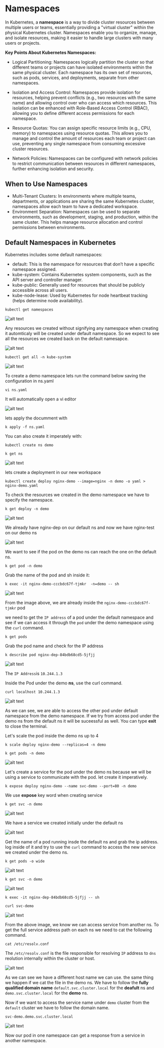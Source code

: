 # Namespaces

In Kubernetes, a **namespace** is a way to divide cluster resources between multiple users or teams, essentially providing a "virtual cluster" within the physical Kubernetes cluster. Namespaces enable you to organize, manage, and isolate resources, making it easier to handle large clusters with many users or projects.

**Key Points About Kubernetes Namespaces:**
- Logical Partitioning: Namespaces logically partition the cluster so that different teams or projects can have isolated environments within the same physical cluster. Each namespace has its own set of resources, such as pods, services, and deployments, separate from other namespaces.

- Isolation and Access Control: Namespaces provide isolation for resources, helping prevent conflicts (e.g., two resources with the same name) and allowing control over who can access which resources. This isolation can be enhanced with Role-Based Access Control (RBAC), allowing you to define different access permissions for each namespace.

- Resource Quotas: You can assign specific resource limits (e.g., CPU, memory) to namespaces using resource quotas. This allows you to manage and control the amount of resources each team or project can use, preventing any single namespace from consuming excessive cluster resources.

- Network Policies: Namespaces can be configured with network policies to restrict communication between resources in different namespaces, further enhancing isolation and security.

## When to Use Namespaces

- Multi-Tenant Clusters: In environments where multiple teams, departments, or applications are sharing the same Kubernetes cluster, namespaces allow each team to have a dedicated workspace.
- Environment Separation: Namespaces can be used to separate environments, such as development, staging, and production, within the same cluster. This helps manage resource allocation and control permissions between environments.

## Default Namespaces in Kubernetes

Kubernetes includes some default namespaces:

- default: This is the namespace for resources that don’t have a specific namespace assigned.
- kube-system: Contains Kubernetes system components, such as the API server and controller manager.
- kube-public: Generally used for resources that should be publicly accessible across all users.
- kube-node-lease: Used by Kubernetes for node heartbeat tracking (helps determine node availability).

```
kubectl get namespaces
```
![alt text](<images/Screenshot 2024-11-11 at 12.50.26.png>)

Any resources we created without signifying any namespace when creating it automticaly will be created under default namespace. So  we expect to see all the resources we created back on the default namesapce.

![alt text](<images/Screenshot 2024-11-11 at 12.54.50.png>)

```
kubectl get all -n kube-system
```

![alt text](<images/Screenshot 2024-11-11 at 13.04.13.png>)

 To create a demo namespace lets run the command below saving the configuration in ns.yaml

 ``
 vi ns.yaml
 ``

 It will automatically open a vi editor

 ![alt text](<images/Screenshot 2024-11-11 at 13.14.30.png>)

 lets apply the documment with

 ```
 k apply -f ns.yaml
 ```
You can also create it imperately with:
```
kubectl create ns demo
```
 ```
 k get ns
 ```
 ![alt text](<images/Screenshot 2024-11-11 at 13.16.34.png>)

 lets create a deployment in our new workspace

 ```
 kubectl create deploy nginx-demo --image=nginx -n demo -o yaml > nginx-demo.yaml
 ```
 To check the resources we created in the demo namespace we have to specify the namespace.
```
k get deploy -n demo
```
![alt text](<images/Screenshot 2024-11-11 at 13.25.21.png>)

We already have nginx-dep on our default ns and now we have nginx-test on our demo ns

![alt text](<images/Screenshot 2024-11-11 at 13.26.59.png>)

We want to see if the pod on the demo ns can reach the one on the default ns.

```
k get pod -n demo
```
Grab the name of the pod and sh inside it:
```
k exec -it nginx-demo-cccbdc67f-tjmkr  -n=demo -- sh
```
![alt text](<images/Screenshot 2024-11-11 at 13.32.33.png>)

From the image above, we are already inside the `nginx-demo-cccbdc67f-tjmkr` pod

we need to get the `IP address` of a pod under the default namespace and see if we can access it through the `pod` under the demo namespace using the `curl` command.
```
k get pods
```
Grab the pod name and check for the IP address

```
k describe pod nginx-dep-84bdb68cd5-5jfjj
```
![alt text](<images/Screenshot 2024-11-11 at 13.40.10.png>)

The `IP Address`is `10.244.1.3`

Inside the Pod under the demo **ns**, use the curl command.

```
curl localhost 10.244.1.3
```
![alt text](<images/Screenshot 2024-11-11 at 13.43.48.png>)

As we can see, we are able to access the other pod under default namespace from the demo namespace. If we try from access pod under the demo ns from the default ns it will be suceessful as well. You can type **exit** to close the terminal.

Let's scale the pod inside the demo ns up to 4
```
k scale deploy nginx-demo --replicas=4 -n demo
```
```
k get pods -n demo
```

![alt text](<images/Screenshot 2024-11-11 at 13.54.21.png>)

Let's create a service for the pod under the demo ns because we will be using a service to communicate with the pod. let create it imperatively.

```
k expose deploy nginx-demo --name svc-demo --port=80 -n demo
```
We use **expose** key word when creating service
```
k get svc -n demo
```
![alt text](<images/Screenshot 2024-11-11 at 14.03.02.png>)

We have a service we created initially under the default ns

![alt text](<images/Screenshot 2024-11-11 at 14.04.43.png>)

Get the name of a pod running insde the default ns and grab the ip address. log inside of it and try to use the `curl` command to access the new service we created under the demo ns.

```
k get pods -o wide
```
![alt text](<images/Screenshot 2024-11-11 at 14.11.57.png>)

```
k get svc -n demo
```
![alt text](<images/Screenshot 2024-11-11 at 14.16.04.png>)

```
k exec -it nginx-dep-84bdb68cd5-5jfjj -- sh
```
```
curl svc-demo
```
![alt text](<images/Screenshot 2024-11-11 at 14.22.43.png>)

From the above image, we know we can access service from another ns. To get the full service address path on each ns we need to cat the following command.
```
cat /etc/resolv.conf
```
The `/etc/resolv.conf` is the file responsible for resolving `IP` address to `dns` reolution internally within the cluster or host.

![alt text](<images/Screenshot 2024-11-11 at 14.30.45.png>)

As we can see we have a different host name we can use. the same thing we happen if we cat the file in the demo ns. We have to follow the **fully qualified domain name** `default.svc.cluster.local` for the **deafult** ns and `demo.svc.cluster.local` for the **demo** ns.

Now if we want to access the service name under `demo` cluster from the `default` cluster we have to follow the domain name.
```
svc-demo.demo.svc.cluster.local
```
![alt text](<images/Screenshot 2024-11-12 at 00.07.50.png>)

Now our pod in one namespace can get a response from a service in another namespace.